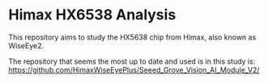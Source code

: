 # Himax HX6538 Analysis

This repository aims to study the HX5638 chip from Himax, also known as WiseEye2.

The repository that seems the most up to date and used is in this study is:
<https://github.com/HimaxWiseEyePlus/Seeed_Grove_Vision_AI_Module_V2/>

